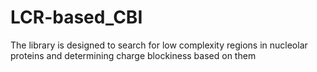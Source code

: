 # LCR-based_CBI
The library is designed to search for low complexity regions in nucleolar proteins and determining charge blockiness based on them
